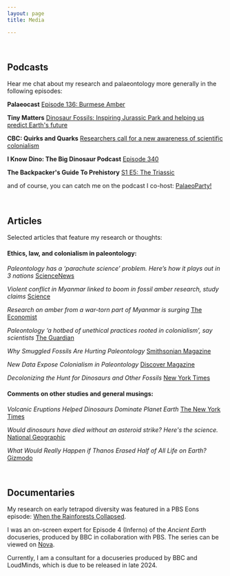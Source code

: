 ```yaml
---
layout: page
title: Media

---
```


<br/>

## Podcasts

Hear me chat about my research and palaeontology more generally in the following episodes:

**Palaeocast**
[Episode 136: Burmese Amber](https://www.palaeocast.com/burmese-amber-pt2/)

**Tiny Matters**
[Dinosaur Fossils: Inspiring Jurassic Park and helping us predict Earth's future](https://www.acs.org/content/acs/en/pressroom/tiny-matters/dinosaur-fossils-inspiring-jurassic-park-and-helping-us-predict-earths-future.html)

**CBC: Quirks and Quarks**
[Researchers call for a new awareness of scientific colonialism](https://www.cbc.ca/listen/live-radio/1-51-quirks-and-quarks/clip/15890600-researchers-call-awareness-scientific-colonialism)

**I Know Dino: The Big Dinosaur Podcast**
[Episode 340](https://iknowdino.com/amygdalodon-episode-340/)

**The Backpacker's Guide To Prehistory**
[S1 E5: The Triassic](https://www.prehistoryguide.co.uk/)


and of course, you can catch me on the podcast I co-host:
[PalaeoParty!](https://open.spotify.com/show/3qKMhQYZyJDPd8uXJkN3hx)



<br/>

## Articles

Selected articles that feature my research or thoughts:

#### Ethics, law, and colonialism in paleontology:

*Paleontology has a ‘parachute science’ problem. Here’s how it plays out in 3 nations*
[ScienceNews](https://www.sciencenews.org/article/parachute-paleontology-science-colonialism-fossils)

*Violent conflict in Myanmar linked to boom in fossil amber research, study claims*
[Science](https://www.science.org/content/article/violent-conflict-myanmar-linked-boom-fossil-amber-research-study-claims)

*Research on amber from a war-torn part of Myanmar is surging*
[The Economist](https://www.economist.com/graphic-detail/2022/09/22/research-on-amber-from-a-war-torn-part-of-myanmar-is-surging?utm_medium=social-media.content.np&utm_source=twitter&utm_campaign=editorial-social&utm_content=discovery.content&%3Ffsrc%3Dscn%2F=tw%2Fdc)

*Paleontology ‘a hotbed of unethical practices rooted in colonialism’, say scientists*
[The Guardian](https://www.theguardian.com/uk-news/2022/mar/02/paleontology-a-hotbed-of-unethical-practices-rooted-in-colonialism-say-scientists)

*Why Smuggled Fossils Are Hurting Paleontology*
[Smithsonian Magazine](https://www.smithsonianmag.com/science-nature/why-smuggled-fossils-are-hurting-paleontology-180979480/)

*New Data Expose Colonialism in Paleontology*
[Discover Magazine](https://www.discovermagazine.com/the-sciences/new-data-expose-colonialism-in-paleontology)

*Decolonizing the Hunt for Dinosaurs and Other Fossils*
[New York Times](https://www.nytimes.com/2021/03/22/science/dinosaurs-fossils-colonialism.html)



####  Comments on other studies and general musings:

*Volcanic Eruptions Helped Dinosaurs Dominate Planet Earth*
[The New York Times](https://www.nytimes.com/2021/09/27/science/dinosaurs-volcanoes-triassic.html)

*Would dinosaurs have died without an asteroid strike? Here's the science.*
[National Geographic](https://www.nationalgeographic.com/science/article/would-dinosaurs-have-died-off-without-asteroid-fossils-paleontology)

*What Would Really Happen if Thanos Erased Half of All Life on Earth?* [Gizmodo](https://gizmodo.com/what-would-really-happen-if-thanos-erased-half-of-all-l-1834107585)


<br/>


## Documentaries

My research on early tetrapod diversity was featured in a PBS Eons episode: [When the Rainforests Collapsed](https://www.youtube.com/watch?v=sFHTA8dKceI).

I was an on-screen expert for Episode 4 (Inferno) of the *Ancient Earth* docuseries, produced by BBC in collaboration with PBS. The series can be viewed on [Nova](https://www.pbs.org/wgbh/nova/series/ancient-earth/episodes/).

Currently, I am a consultant for a docuseries produced by BBC and LoudMinds, which is due to be released in late 2024.

